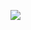 ![](https://automationghana.com/wp-content/uploads/elementor/thumbs/actuators-quoc48u259h177473m40z6xm486vshttgb6pl3evwg.jpg)
